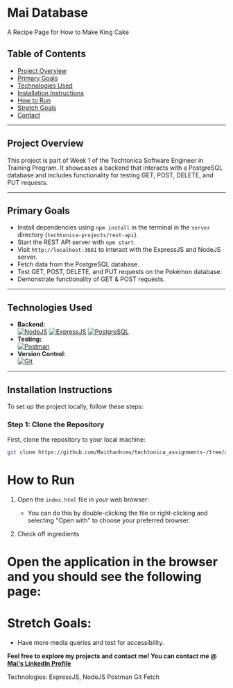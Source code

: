 # Mai Database  

A Recipe Page for How to Make King Cake  

## Table of Contents
- [Project Overview](#project-overview)
- [Primary Goals](#primary-goals)
- [Technologies Used](#technologies-used)
- [Installation Instructions](#installation-instructions)
- [How to Run](#how-to-run)
- [Stretch Goals](#stretch-goals)
- [Contact](#contact)

---

## Project Overview  
This project is part of Week 1 of the Techtonica Software Engineer in Training Program. It showcases a backend that interacts with a PostgreSQL database and includes functionality for testing GET, POST, DELETE, and PUT requests.

---

## Primary Goals  
- Install dependencies using `npm install` in the terminal in the `server` directory (`techtonica-projects/rest-api`).
- Start the REST API server with `npm start`.
- Visit `http://localhost:3001` to interact with the ExpressJS and NodeJS server.
- Fetch data from the PostgreSQL database.
- Test GET, POST, DELETE, and PUT requests on the Pokémon database.
- Demonstrate functionality of GET & POST requests.

---

## Technologies Used  
- **Backend:**  
  [![NodeJS](https://skillicons.dev/icons?i=nodejs)](https://skillicons.dev)  [![ExpressJS](https://skillicons.dev/icons?i=express)](https://skillicons.dev) [![PostgreSQL](https://skillicons.dev/icons?i=postgres)](https://skillicons.dev)  
- **Testing:**  
  [![Postman](https://skillicons.dev/icons?i=postman)](https://skillicons.dev)  
- **Version Control:**  
  [![Git](https://skillicons.dev/icons?i=git)](https://skillicons.dev)

---

## Installation Instructions  
To set up the project locally, follow these steps:

### Step 1: Clone the Repository
First, clone the repository to your local machine:

```bash
git clone https://github.com/Maithanhceu/techtonica_assignments-/tree/af9e30802fb174f7b6a67b0f00e760c2f5d4441f/recipe-page
```



# How to Run
1. Open the `index.html` file in your web browser:
   - You can do this by double-clicking the file or right-clicking and selecting "Open with" to choose your preferred browser.

2. Check off ingredients 

# Open the application in the browser and you should see the following  page: 


# Stretch Goals: 
- Have more media queries and test for accessibility. 

**Feel free to explore my projects and contact me! You can contact me @ [Mai's LinkedIn Profile](https://www.linkedin.com/in/mai-th2024/)**

Technologies:
ExpressJS, NodeJS
Postman
Git
Fetch
